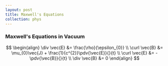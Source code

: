 ```yaml
---
layout: post
title: Maxwell's Equations
collection: phys
---
```

### Maxwell's Equations in Vacuum 

$$
\begin{align}
\div \vec{E} &= \frac{\rho}{\epsilon_{0}} \\
\curl \vec{B} &= \mu_{0}\vec{J} + \frac{1}{c^{2}}\pdv{\vec{E}}{}{t} \\
\curl \vec{E} &= -\pdv{\vec{B}}{}{t} \\
\div \vec{B} &= 0 
\end{align}
$$

<!-- ### A History of Electromagnetism -->
